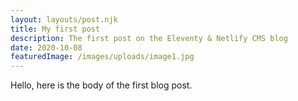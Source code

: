 ```yaml
---
layout: layouts/post.njk
title: My first post
description: The first post on the Eleventy & Netlify CMS blog
date: 2020-10-08
featuredImage: /images/uploads/image1.jpg
---
```


Hello, here is the body of the first blog post.
